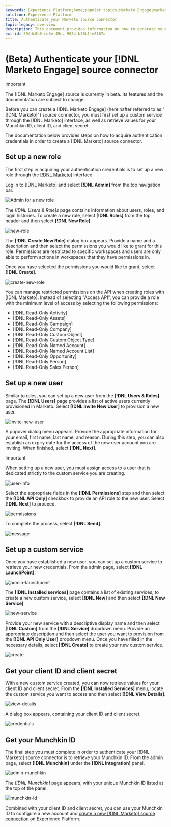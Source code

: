 ```yaml
---
keywords: Experience Platform;home;popular topics;Marketo Engage;marketo engage;marketo
solution: Experience Platform
title: Authenticate your Marketo source connector
topic-legacy: overview
description: This document provides information on how to generate your Marketo authentication credentials.
exl-id: 594dc8b6-cd6e-49ec-9084-b88b1fe8167a
---
```

# (Beta) Authenticate your [!DNL Marketo Engage] source connector

>[!IMPORTANT]
>
>The [!DNL Marketo Engage] source is currently in beta. Its features and the documentation are subject to change.

Before you can create a [!DNL Marketo Engage] (hereinafter referred to as "[!DNL Marketo]") source connector, you must first set up a custom service through the [!DNL Marketo] interface, as well as retrieve values for your Munchkin ID, client ID, and client secret.

The documentation below provides steps on how to acquire authentication credentials in order to create a [!DNL Marketo] source connector.

## Set up a new role

The first step in acquiring your authentication credentials is to set up a new role through the [[!DNL Marketo]](https://app-sjint.marketo.com/#MM0A1) interface.

Log in to [!DNL Marketo] and select **[!DNL Admin]** from the top navigation bar.

![Admin for a new role](../images/marketo/home.png)

The *[!DNL Users & Role]s* page contains information about users, roles, and login histories. To create a new role, select **[!DNL Roles]** from the top header and then select **[!DNL New Role]**.

![new-role](../images/marketo/new-role.png)

The **[!DNL Create New Role]** dialog box appears. Provide a name and a description and then select the permissions you would like to grant for this role. Permissions are restricted to specific workspaces and users are only able to perform actions in workspaces that they have permissions in.

Once you have selected the permissions you would like to grant, select **[!DNL Create]**.

![create-new-role](../images/marketo/create-new-role.png)

You can manage restricted permissions on the API when creating roles with [!DNL Marketo]. Instead of selecting "Access API", you can provide a role with the minimum level of access by selecting the following permissions:

* [!DNL Read-Only Activity]
* [!DNL Read-Only Assets]
* [!DNL Read-Only Campaign]
* [!DNL Read-Only Company]
* [!DNL Read-Only Custom Object]
* [!DNL Read-Only Custom Object Type]
* [!DNL Read-Only Named Account]
* [!DNL Read-Only Named Account List]
* [!DNL Read-Only Opportunity]
* [!DNL Read-Only Person]
* [!DNL Read-Only Sales Person]

## Set up a new user

Similar to roles, you can set up a new user from the **[!DNL Users & Roles]** page. The **[!DNL Users]** page provides a list of active users currently provisioned in Marketo. Select **[!DNL Invite New User]** to provision a new user.

![invite-new-user](../images/marketo/invite-new-user.png)

A popover dialog menu appears. Provide the appropriate information for your email, first name, last name, and reason. During this step, you can also establish an expiry date for the access of the new user account you are inviting. When finished, select **[!DNL Next]**.

>[!IMPORTANT]
>
>When setting up a new user, you must assign access to a user that is dedicated strictly to the custom service you are creating.

![user-info](../images/marketo/new-user-info.png)

Select the appropriate fields in the **[!DNL Permissions]** step and then select the **[!DNL API Only]** checkbox to provide an API role to the new user. Select **[!DNL Next]** to proceed.

![permissions](../images/marketo/permissions.png)

To complete the process, select **[!DNL Send]**.

![message](../images/marketo/message.png)

## Set up a custom service

Once you have established a new user, you can set up a custom service to retrieve your new credentials. From the admin page, select **[!DNL LaunchPoint]**.

![admin-launchpoint](../images/marketo/admin-launchpoint.png)

The **[!DNL Installed services]** page contains a list of existing services, to create a new custom service, select **[!DNL New]** and then select **[!DNL New Service]**.

![new-service](../images/marketo/new-service.png)

Provide your new service with a descriptive display name and then select **[!DNL Custom]** from the **[!DNL Service]** dropdown menu. Provide an appropriate description and then select the user you want to provision from the **[!DNL API Only User]** dropdown menu. Once you have filled in the necessary details, select **[!DNL Create]** to create your new custom service.

![create](../images/marketo/create.png)

## Get your client ID and client secret

With a new custom service created, you can now retrieve values for your client ID and client secret. From the **[!DNL Installed Services]** menu, locate the custom service you want to access and then select **[!DNL View Details]**.

![view-details](../images/marketo/view-details.png)

A dialog box appears, containing your client ID and client secret.

![credentials](../images/marketo/credentials.png)

## Get your Munchkin ID

The final step you must complete in order to authenticate your [!DNL Marketo] source connector is to retrieve your Munchkin ID. From the admin page, select **[!DNL Munchkin]** under the **[!DNL Integration]** panel.

![admin-munchkin](../images/marketo/admin-munchkin.png)

The *[!DNL Munchkin]* page appears, with your unique Munchkin ID listed at the top of the panel.

![munchkin-Id](../images/marketo/munchkin-id.png)

Combined with your client ID and client secret, you can use your Munchkin ID to configure a new account and [create a new [!DNL Marketo] source connection](../../../tutorials/ui/create/adobe-applications/marketo.md) on Experience Platform.
